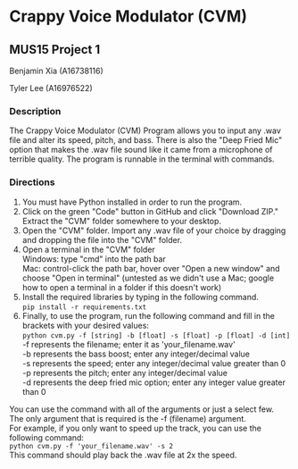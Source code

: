 
# Crappy Voice Modulator (CVM)
## MUS15 Project 1

Benjamin Xia (A16738116)

Tyler Lee (A16976522)

### Description
The Crappy Voice Modulator (CVM) Program allows you to input any .wav file and alter its speed, pitch, and bass. There is also the "Deep Fried Mic" option that makes the .wav file sound like it came from a microphone of terrible quality. The program is runnable in the terminal with commands.

### Directions
1. You must have Python installed in order to run the program.
2. Click on the green "Code" button in GitHub and click "Download ZIP." Extract the "CVM" folder somewhere to your desktop.
3. Open the "CVM" folder. Import any .wav file of your choice by dragging and dropping the file into the "CVM" folder. 
4. Open a terminal in the "CVM" folder
    <br/>Windows: type "cmd" into the path bar
    <br/>Mac: control-click the path bar, hover over "Open a new window" and choose "Open in terminal" (untested as we didn't use a Mac; google how to open a terminal in a folder if this doesn't work)
6. Install the required libraries by typing in the following command. <br/>
    ```pip install -r requirements.txt```
7. Finally, to use the program, run the following command and fill in the brackets with your desired values: <br/>
    ```python cvm.py -f [string] -b [float] -s [float] -p [float] -d [int]```
    <br/>-f represents the filename; enter it as 'your_filename.wav'
    <br/>-b represents the bass boost; enter any integer/decimal value
    <br/>-s represents the speed; enter any integer/decimal value greater than 0
    <br/>-p represents the pitch; enter any integer/decimal value
    <br/>-d represents the deep fried mic option; enter any integer value greater than 0
   
You can use the command with all of the arguments or just a select few. <br/>
The only argument that is required is the -f (filename) argument. <br/>
For example, if you only want to speed up the track, you can use the following command: <br/>
    ```python cvm.py -f 'your_filename.wav' -s 2``` <br/>
This command should play back the .wav file at 2x the speed.
